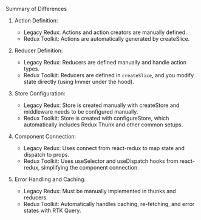 Summary of Differences

1. Action Definition:

   - Legacy Redux: Actions and action creators are manually defined.
   - Redux Toolkit: Actions are automatically generated by createSlice.

2. Reducer Definition:

   - Legacy Redux: Reducers are defined manually and handle action types.
   - Redux Toolkit: Reducers are defined in `createSlice`, and you modify state directly (using Immer under the hood).

3. Store Configuration:

   - Legacy Redux: Store is created manually with createStore and middleware needs to be configured manually.
   - Redux Toolkit: Store is created with configureStore, which automatically includes Redux Thunk and other common setups.

4. Component Connection:

   - Legacy Redux: Uses connect from react-redux to map state and dispatch to props.
   - Redux Toolkit: Uses useSelector and useDispatch hooks from react-redux, simplifying the component connection.

5. Error Handling and Caching:
   - Legacy Redux: Must be manually implemented in thunks and reducers.
   - Redux Toolkit: Automatically handles caching, re-fetching, and error states with RTK Query.
